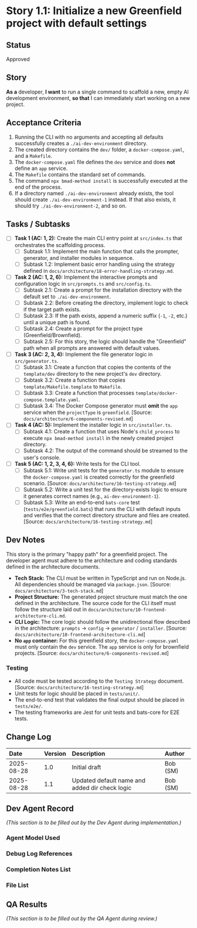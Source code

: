 # Story 1.1: Initialize a new Greenfield project with default settings

## Status

Approved

## Story

**As a** developer,
**I want** to run a single command to scaffold a new, empty AI development environment,
**so that** I can immediately start working on a new project.

## Acceptance Criteria

1. Running the CLI with no arguments and accepting all defaults successfully creates a `./ai-dev-environment` directory.
2. The created directory contains the `dev/` folder, a `docker-compose.yaml`, and a `Makefile`.
3. The `docker-compose.yaml` file defines the `dev` service and does **not** define an `app` service.
4. The `Makefile` contains the standard set of commands.
5. The command `npx bmad-method install` is successfully executed at the end of the process.
6. If a directory named `./ai-dev-environment` already exists, the tool should create `./ai-dev-environment-1` instead. If that also exists, it should try `./ai-dev-environment-2`, and so on.

## Tasks / Subtasks

- [ ] **Task 1 (AC: 1, 2):** Create the main CLI entry point at `src/index.ts` that orchestrates the scaffolding process.
    - [ ] Subtask 1.1: Implement the main function that calls the prompter, generator, and installer modules in sequence.
    - [ ] Subtask 1.2: Implement basic error handling using the strategy defined in `docs/architecture/18-error-handling-strategy.md`.

- [ ] **Task 2 (AC: 1, 2, 6):** Implement the interactive prompts and configuration logic in `src/prompts.ts` and `src/config.ts`.
    - [ ] Subtask 2.1: Create a prompt for the installation directory with the default set to `./ai-dev-environment`.
    - [ ] Subtask 2.2: Before creating the directory, implement logic to check if the target path exists.
    - [ ] Subtask 2.3: If the path exists, append a numeric suffix (`-1`, `-2`, etc.) until a unique path is found.
    - [ ] Subtask 2.4: Create a prompt for the project type (Greenfield/Brownfield).
    - [ ] Subtask 2.5: For this story, the logic should handle the "Greenfield" path when all prompts are answered with default values.

- [ ] **Task 3 (AC: 2, 3, 4):** Implement the file generator logic in `src/generator.ts`.
    - [ ] Subtask 3.1: Create a function that copies the contents of the `template/dev` directory to the new project's `dev` directory.
    - [ ] Subtask 3.2: Create a function that copies `template/Makefile.template` to `Makefile`.
    - [ ] Subtask 3.3: Create a function that processes `template/docker-compose.template.yaml`.
    - [ ] Subtask 3.4: The Docker Compose generator must **omit** the `app` service when the `projectType` is `greenfield`. [Source: `docs/architecture/6-components-revised.md`]

- [ ] **Task 4 (AC: 5):** Implement the installer logic in `src/installer.ts`.
    - [ ] Subtask 4.1: Create a function that uses Node's `child_process` to execute `npx bmad-method install` in the newly created project directory.
    - [ ] Subtask 4.2: The output of the command should be streamed to the user's console.

- [ ] **Task 5 (AC: 1, 2, 3, 4, 6):** Write tests for the CLI tool.
    - [ ] Subtask 5.1: Write unit tests for the `generator.ts` module to ensure the `docker-compose.yaml` is created correctly for the greenfield scenario. [Source: `docs/architecture/16-testing-strategy.md`]
    - [ ] Subtask 5.2: Write a unit test for the directory-exists logic to ensure it generates correct names (e.g., `ai-dev-environment-1`).
    - [ ] Subtask 5.3: Write an end-to-end `bats-core` test (`tests/e2e/greenfield.bats`) that runs the CLI with default inputs and verifies that the correct directory structure and files are created. [Source: `docs/architecture/16-testing-strategy.md`]

## Dev Notes

This story is the primary "happy path" for a greenfield project. The developer agent must adhere to the architecture and coding standards defined in the architecture documents.

- **Tech Stack:** The CLI must be written in TypeScript and run on Node.js. All dependencies should be managed via `package.json`. [Source: `docs/architecture/3-tech-stack.md`]
- **Project Structure:** The generated project structure must match the one defined in the architecture. The source code for the CLI itself must follow the structure laid out in `docs/architecture/10-frontend-architecture-cli.md`.
- **CLI Logic:** The core logic should follow the unidirectional flow described in the architecture: `prompts` -> `config` -> `generator` / `installer`. [Source: `docs/architecture/10-frontend-architecture-cli.md`]
- **No `app` container:** For this greenfield story, the `docker-compose.yaml` must only contain the `dev` service. The `app` service is only for brownfield projects. [Source: `docs/architecture/6-components-revised.md`]

### Testing

- All code must be tested according to the `Testing Strategy` document. [Source: `docs/architecture/16-testing-strategy.md`]
- Unit tests for logic should be placed in `tests/unit/`.
- The end-to-end test that validates the final output should be placed in `tests/e2e/`.
- The testing frameworks are Jest for unit tests and bats-core for E2E tests.

## Change Log

| Date       | Version | Description                | Author |
| :--------- | :------ | :------------------------- | :--- |
| 2025-08-28 | 1.0     | Initial draft              | Bob (SM) |
| 2025-08-28 | 1.1     | Updated default name and added dir check logic | Bob (SM) |

## Dev Agent Record

*(This section is to be filled out by the Dev Agent during implementation.)*

### Agent Model Used


### Debug Log References


### Completion Notes List


### File List


## QA Results

*(This section is to be filled out by the QA Agent during review.)*
